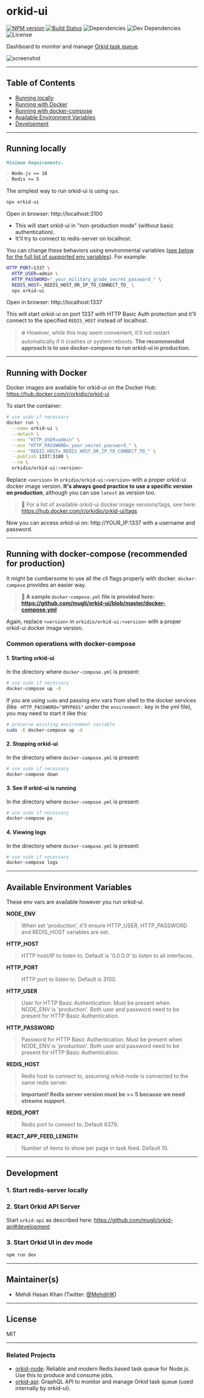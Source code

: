 # orkid-ui

[![NPM version](https://img.shields.io/npm/v/orkid-ui.svg)](https://www.npmjs.com/package/orkid-ui)
[![Build Status](https://img.shields.io/circleci/build/github/mugli/orkid-ui/master?token=f78af6f8cfd2fae3da889804cb09d0620495a8f8)](https://circleci.com/gh/mugli/orkid-ui)
![Dependencies](https://img.shields.io/david/mugli/orkid-ui.svg?style=flat)
![Dev Dependencies](https://img.shields.io/david/dev/mugli/orkid-ui.svg?style=flat)
![License](https://img.shields.io/npm/l/orkid-ui?style=flat)

Dashboard to monitor and manage [Orkid task queue](https://github.com/mugli/orkid-node).

![screenshot](https://raw.githubusercontent.com/mugli/orkid-ui/master/screenshot.png)

---

## Table of Contents

- [Running locally](#running-locally)
- [Running with Docker](#running-with-docker)
- [Running with docker-compose](#running-with-docker-compose-recommended-for-production)
- [Available Environment Variables](#available-environment-variables)
- [Development](#development)

---

## Running locally

```md
Minimum Requirements:

- Node.js >= 10
- Redis >= 5
```

The simplest way to run orkid-ui is using `npx`.

```sh
npx orkid-ui
```

Open in browser: http://localhost:3100

- This will start orkid-ui in "non-production mode" (without basic authentication).
- It'll try to connect to redis-server on localhost.

You can change these behaviors using environmental variables ([see below for the full list of supported env variables](#available-environment-variables)). For example:

```sh
HTTP_PORT=1337 \
  HTTP_USER=admin \
  HTTP_PASSWORD="_your_military_grade_secret_password_" \
  REDIS_HOST=_REDIS_HOST_OR_IP_TO_CONNECT_TO_ \
  npx orkid-ui
```

Open in browser: http://localhost:1337

This will start orkid-ui on port 1337 with HTTP Basic Auth protection and it'll connect to the specified `REDIS_HOST` instead of localhost.

> ❄️ However, while this may seem convenient, it'll not restart automatically if it crashes or system reboots. **The recommended approach is to use docker-compose to run orkid-ui in production.**

---

## Running with Docker

Docker images are available for orkid-ui on the Docker Hub: https://hub.docker.com/r/orkidio/orkid-ui

To start the container:

```sh
# use sudo if necessary
docker run \
  --name orkid-ui \
  --detach \
  --env "HTTP_USER=admin" \
  --env "HTTP_PASSWORD=_your_secret_password_" \
  --env "REDIS_HOST=_REDIS_HOST_OR_IP_TO_CONNECT_TO_" \
  --publish 1337:3100 \
  --rm \
  orkidio/orkid-ui:<version>
```

Replace `<version>` in `orkidio/orkid-ui:<version>` with a proper orkid-ui docker image version. **It's always good practice to use a specific version on production**, although you can use `latest` as version too.

> 🙌 For a list of available orkid-ui docker image versions/tags, see here: https://hub.docker.com/r/orkidio/orkid-ui/tags

Now you can access orkid-ui on: http://YOUR_IP:1337 with a username and password.

---

## Running with docker-compose (recommended for production)

It might be cumbersome to use all the cli flags properly with docker. `docker-compose` provides an easier way.

> **🤗 A sample `docker-compose.yml` file is provided here: https://github.com/mugli/orkid-ui/blob/master/docker-compose.yml**

Again, replace `<version>` in `orkidio/orkid-ui:<version>` with a proper orkid-ui docker image version.

### Common operations with docker-compose

#### 1. Starting orkid-ui

In the directory where `docker-compose.yml` is present:

```sh
# use sudo if necessary
docker-compose up -d
```

If you are using `sudo` and passing env vars from shell to the docker services (like `-HTTP_PASSWORD="$MYPASS"` under the `environment:` key in the yml file), you may need to start it like this:

```sh
# preserve existing environment variable
sudo -E docker-compose up -d
```

#### 2. Stopping orkid-ui

In the directory where `docker-compose.yml` is present:

```sh
# use sudo if necessary
docker-compose down
```

#### 3. See if orkid-ui is running

In the directory where `docker-compose.yml` is present:

```sh
# use sudo if necessary
docker-compose ps
```

#### 4. Viewing logs

In the directory where `docker-compose.yml` is present:

```sh
# use sudo if necessary
docker-compose logs
```

---

## Available Environment Variables

These env vars are available however you run orkid-ui.

**NODE_ENV**

> When set 'production', it'll ensure HTTP_USER, HTTP_PASSWORD and REDIS_HOST variables are set.

**HTTP_HOST**

> HTTP host/IP to listen to. Default is '0.0.0.0' to listen to all interfaces.

**HTTP_PORT**

> HTTP port to listen to. Default is 3100.

**HTTP_USER**

> User for HTTP Basic Authentication. Must be present when NODE_ENV is 'production'. Both user and password need to be present for HTTP Basic Authentication.

**HTTP_PASSWORD**

> Password for HTTP Basic Authentication. Must be present when NODE_ENV is 'production'. Both user and password need to be present for HTTP Basic Authentication.

**REDIS_HOST**

> Redis host to connect to, assuming orkid-node is connected to the same redis server.

> **Important! Redis server version must be >= 5 because we need streams support.**

**REDIS_PORT**

> Redis port to connect to. Default 6379.

**REACT_APP_FEED_LENGTH**

> Number of items to show per page in task feed. Default 10.

---

## Development

### 1. Start redis-server locally

### 2. Start Orkid API Server

Start `orkid-api` as described here: https://github.com/mugli/orkid-api#development

### 3. Start Orkid UI in dev mode

```sh
npm run dev
```

---

## Maintainer(s)

- Mehdi Hasan Khan (Twitter: [@MehdiHK](https://twitter.com/MehdiHK))

---

## License

MIT

---

### Related Projects

- [orkid-node](https://github.com/mugli/orkid-node): Reliable and modern Redis based task queue for Node.js. Use this to produce and consume jobs.
- [orkid-api](https://github.com/mugli/orkid-api): GraphQL API to monitor and manage Orkid task queue (used internally by orkid-ui).
